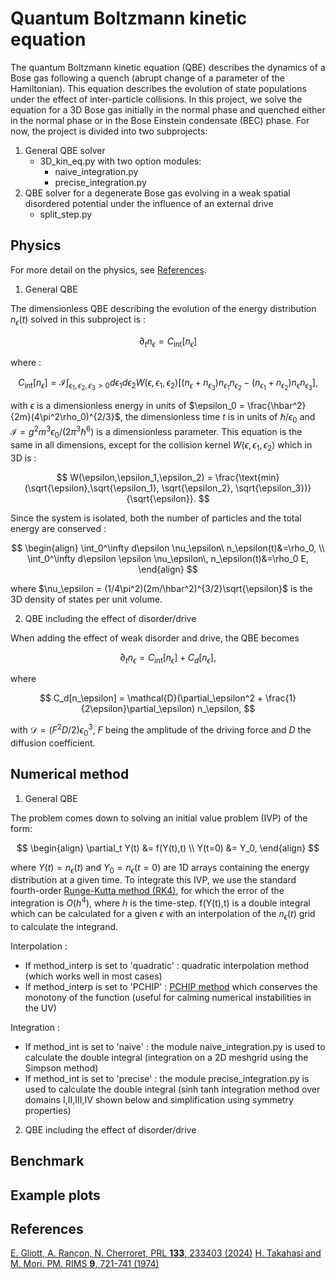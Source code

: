 # Quantum Boltzmann kinetic equation

The quantum Boltzmann kinetic equation (QBE) describes the dynamics of a Bose gas following a quench (abrupt change of a parameter of the Hamiltonian). This equation describes the evolution of state populations under the effect of inter-particle collisions. In this project, we solve the equation for a 3D Bose gas initially in the normal phase and quenched either in the normal phase or in the Bose Einstein condensate (BEC) phase. For now, the project is divided into two subprojects:

1. General QBE solver 
   - 3D_kin_eq.py with two option modules:
      - naive_integration.py
      - precise_integration.py
2. QBE solver for a degenerate Bose gas evolving in a weak spatial disordered potential under the influence of an external drive 
   - split_step.py

## Physics

For more detail on the physics, see [References](#references).

1. General QBE

The dimensionless QBE describing the evolution of the energy distribution $n_\epsilon(t)$ solved in this subproject is :

$$
\partial_t n_{\epsilon} = C_{\text{int}}[n_\epsilon]
$$

where :

$$
 C_{\text{int}}[n_\epsilon] = \mathcal{I} \int_{\epsilon_1,\epsilon_2,\epsilon_3>0} d\epsilon_1 d\epsilon_2 W(\epsilon,\epsilon_1,\epsilon_2) [(n_{\epsilon} + n_{\epsilon_3})n_{\epsilon_1}n_{\epsilon_2}- (n_{\epsilon_1} + n_{\epsilon_2})n_{\epsilon}n_{\epsilon_3}],
$$

with $\epsilon$ is a dimensionless energy in units of $\epsilon_0 = \frac{\hbar^2}{2m}(4\pi^2\rho_0)^{2/3}$, the dimensionless time $t$ is in units of $\hbar/\epsilon_0$ and $\mathcal{I} = g^2m^3\epsilon_0/(2\pi^3\hbar^6)$ is a dimensionless parameter. This equation is the same in all dimensions, except for the collision kernel $W(\epsilon,\epsilon_1,\epsilon_2)$ which in 3D is :

$$
W(\epsilon,\epsilon_1,\epsilon_2) = \frac{\text{min}(\sqrt{\epsilon},\sqrt{\epsilon_1}, \sqrt{\epsilon_2}, \sqrt{\epsilon_3})}{\sqrt{\epsilon}}.
$$

Since the system is isolated, both the number of particles and the total energy are conserved : 

$$
\begin{align}
\int_0^\infty d\epsilon \nu_\epsilon\ n_\epsilon(t)&=\rho_0, \\
\int_0^\infty d\epsilon \epsilon \nu_\epsilon\, n_\epsilon(t)&=\rho_0 E,
\end{align}
$$

where $\nu_\epsilon = (1/4\pi^2)(2m/\hbar^2)^{3/2}\sqrt{\epsilon}$ is the 3D density of states per unit volume.

2. QBE including the effect of disorder/drive

When adding the effect of weak disorder and drive, the QBE becomes 

$$
\partial_t n_{\epsilon} = C_{\text{int}}[n_\epsilon] + C_d[n_\epsilon],
$$

where

$$
C_d[n_\epsilon] = \mathcal{D}(\partial_\epsilon^2 + \frac{1}{2\epsilon}\partial_\epsilon) n_\epsilon,
$$

with $\mathcal{D} = (F^2D/2)\epsilon_0^3$, $F$ being the amplitude of the driving force and $D$ the diffusion coefficient.

## Numerical method

1. General QBE
   
The problem comes down to solving an initial value problem (IVP) of the form:

$$
\begin{align}
    \partial_t Y(t) &= f(Y(t),t) \\
    Y(t=0) &= Y_0,
\end{align}
$$

where $Y(t) = n_\epsilon(t)$ and $Y_0 = n_\epsilon(t=0)$ are 1D arrays containing the energy distribution at a given time. To integrate this IVP, we use the standard fourth-order [Runge-Kutta method (RK4)](https://en.wikipedia.org/wiki/Runge%E2%80%93Kutta_methods), for which the error of the integration is $O(h^4)$, where $h$ is the time-step. f(Y(t),t) is a double integral which can be calculated for a given $\epsilon$ with an interpolation of the $n_\epsilon(t)$ grid to calculate the integrand. 

Interpolation :
   - If method_interp is set to 'quadratic' : quadratic interpolation method (which works well in most cases)
   - If method_interp is set to 'PCHIP' : [PCHIP method](https://docs.scipy.org/doc/scipy/reference/generated/scipy.interpolate.PchipInterpolator.html) which conserves the monotony of the function (useful for calming numerical instabilities in the UV)

Integration : 
   - If method_int is set to 'naive' : the module naive_integration.py is used to calculate the double integral (integration on a 2D meshgrid using the Simpson method)
   - If method_int is set to 'precise' : the module precise_integration.py is used to calculate the double integral (sinh tanh integration method over domains I,II,III,IV shown below and simplification using symmetry properties)

2. QBE including the effect of disorder/drive

## Benchmark


## Example plots

## References

[E. Gliott, A. Rançon, N. Cherroret, PRL **133**, 233403 (2024)](https://journals.aps.org/prl/abstract/10.1103/PhysRevLett.133.233403)
[H. Takahasi and M. Mori. PM. RIMS **9**, 721-741 (1974)](https://ems.press/content/serial-article-files/41766?nt=1)
